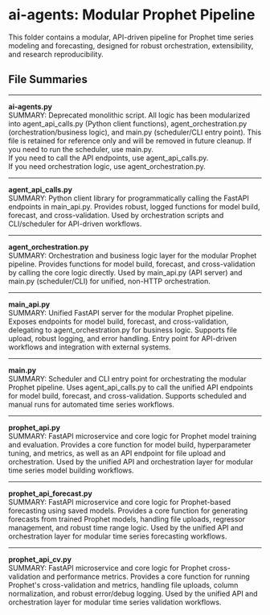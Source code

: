 # ai-agents: Modular Prophet Pipeline

This folder contains a modular, API-driven pipeline for Prophet time series modeling and forecasting, designed for robust orchestration, extensibility, and research reproducibility.

## File Summaries

---

**ai-agents.py**  
SUMMARY: Deprecated monolithic script. All logic has been modularized into agent_api_calls.py (Python client functions), agent_orchestration.py (orchestration/business logic), and main.py (scheduler/CLI entry point). This file is retained for reference only and will be removed in future cleanup.
If you need to run the scheduler, use main.py.  
If you need to call the API endpoints, use agent_api_calls.py.  
If you need orchestration logic, use agent_orchestration.py.

---

**agent_api_calls.py**  
SUMMARY: Python client library for programmatically calling the FastAPI endpoints in main_api.py. Provides robust, logged functions for model build, forecast, and cross-validation. Used by orchestration scripts and CLI/scheduler for API-driven workflows.

---

**agent_orchestration.py**  
SUMMARY: Orchestration and business logic layer for the modular Prophet pipeline. Provides functions for model build, forecast, and cross-validation by calling the core logic directly. Used by main_api.py (API server) and main.py (scheduler/CLI) for unified, non-HTTP orchestration.

---

**main_api.py**  
SUMMARY: Unified FastAPI server for the modular Prophet pipeline. Exposes endpoints for model build, forecast, and cross-validation, delegating to agent_orchestration.py for business logic. Supports file upload, robust logging, and error handling. Entry point for API-driven workflows and integration with external systems.

---

**main.py**  
SUMMARY: Scheduler and CLI entry point for orchestrating the modular Prophet pipeline. Uses agent_api_calls.py to call the unified API endpoints for model build, forecast, and cross-validation. Supports scheduled and manual runs for automated time series workflows.

---

**prophet_api.py**  
SUMMARY: FastAPI microservice and core logic for Prophet model training and evaluation. Provides a core function for model build, hyperparameter tuning, and metrics, as well as an API endpoint for file upload and orchestration. Used by the unified API and orchestration layer for modular time series model building workflows.

---

**prophet_api_forecast.py**  
SUMMARY: FastAPI microservice and core logic for Prophet-based forecasting using saved models. Provides a core function for generating forecasts from trained Prophet models, handling file uploads, regressor management, and robust time range logic. Used by the unified API and orchestration layer for modular time series forecasting workflows.

---

**prophet_api_cv.py**  
SUMMARY: FastAPI microservice and core logic for Prophet cross-validation and performance metrics. Provides a core function for running Prophet's cross-validation and metrics, handling file uploads, column normalization, and robust error/debug logging. Used by the unified API and orchestration layer for modular time series validation workflows.
